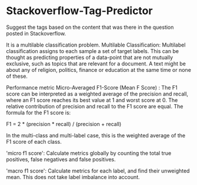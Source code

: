 # Stackoverflow-Tag-Predictor
Suggest the tags based on the content that was there in the question posted in Stackoverflow.

It is a multilable classification problem. 
Multilable Classification: Multilabel classification assigns to each sample a set of target labels. This can be thought as predicting properties of a data-point that are not mutually exclusive, such as topics that are relevant for a document. A text might be about any of religion, politics, finance or education at the same time or none of these. 

Performance metric 
Micro-Averaged F1-Score (Mean F Score) : The F1 score can be interpreted as a weighted average of the precision and recall, where an F1 score reaches its best value at 1 and worst score at 0. The relative contribution of precision and recall to the F1 score are equal. The formula for the F1 score is:


F1 = 2 * (precision * recall) / (precision + recall)


In the multi-class and multi-label case, this is the weighted average of the F1 score of each class. 


'micro f1 score': 
Calculate metrics globally by counting the total true positives, false negatives and false positives. 


'macro f1 score':
Calculate metrics for each label, and find their unweighted mean. This does not take label imbalance into account. 

